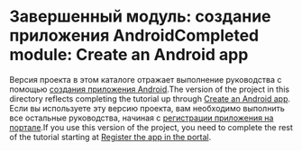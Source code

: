 # <a name="completed-module-create-an-android-app"></a><span data-ttu-id="f5bd2-101">Завершенный модуль: создание приложения Android</span><span class="sxs-lookup"><span data-stu-id="f5bd2-101">Completed module: Create an Android app</span></span>

<span data-ttu-id="f5bd2-102">Версия проекта в этом каталоге отражает выполнение руководства с помощью [создания приложения Android](https://docs.microsoft.com/graph/tutorials/android?tutorial-step=1).</span><span class="sxs-lookup"><span data-stu-id="f5bd2-102">The version of the project in this directory reflects completing the tutorial up through [Create an Android app](https://docs.microsoft.com/graph/tutorials/android?tutorial-step=1).</span></span> <span data-ttu-id="f5bd2-103">Если вы используете эту версию проекта, вам необходимо выполнить все остальные руководства, начиная с [регистрации приложения на портале](https://docs.microsoft.com/graph/tutorials/android?tutorial-step=2).</span><span class="sxs-lookup"><span data-stu-id="f5bd2-103">If you use this version of the project, you need to complete the rest of the tutorial starting at [Register the app in the portal](https://docs.microsoft.com/graph/tutorials/android?tutorial-step=2).</span></span>
